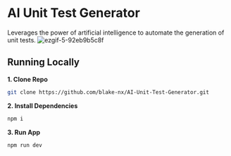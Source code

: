 # AI Unit Test Generator

Leverages the power of artificial intelligence to automate the generation of unit tests.
![ezgif-5-92eb9b5c8f](https://github.com/blake-nx/AI-Unit-Test-Generator/assets/109250745/ee127659-b6dd-4800-907a-bae6450e9cc5)

## Running Locally

**1. Clone Repo**

```bash
git clone https://github.com/blake-nx/AI-Unit-Test-Generator.git
```

**2. Install Dependencies**

```bash
npm i
```

**3. Run App**

```bash
npm run dev
```
